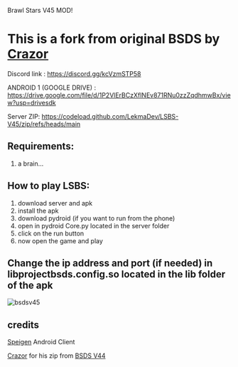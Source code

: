 Brawl Stars V45 MOD!

# This is a fork from original BSDS by [Crazor](https://github.com/CrazorTheCat)

Discord link : https://discord.gg/kcVzmSTP58

ANDROID 1 (GOOGLE DRIVE) : https://drive.google.com/file/d/1P2VlErBCzXflNEv871RNu0zzZqdhmwBx/view?usp=drivesdk

Server ZIP: https://codeload.github.com/LekmaDev/LSBS-V45/zip/refs/heads/main

## Requirements: ##
1. a brain...

## How to play LSBS: ##
1. download server and apk
2. install the apk
3. download pydroid (if you want to run from the phone)
4. open in pydroid Core.py located in the server folder
5. click on the run button
6. now open the game and play

## Change the ip address and port (if needed) in libprojectbsds.config.so located in the lib folder of the apk ##

![bsdsv45](https://cdn.discordapp.com/attachments/1040608064681803827/1074675458848858132/Screenshot_2023-02-13-14-14-41-697_com.lsbs.v45555.jpg)

## credits ##
[Speigen](https://github.com/SpeigenGit) Android Client

[Crazor](https://github.com/CrazorTheCat) for his zip from [BSDS V44](https://github.com/CrazorTheCat/BSDS-V44)

